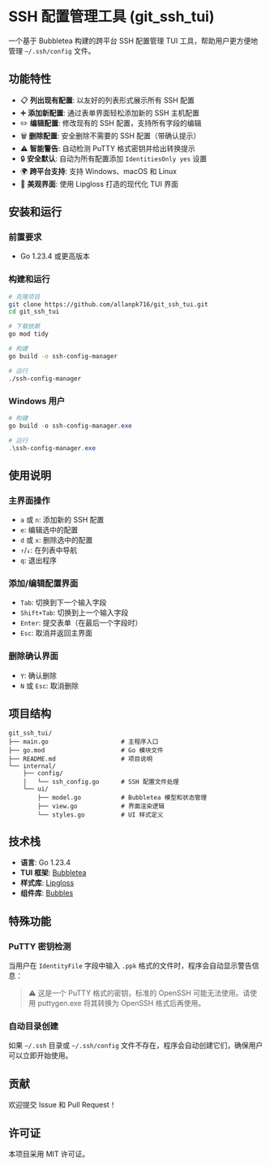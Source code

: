 # SSH 配置管理工具 (git_ssh_tui)

一个基于 Bubbletea 构建的跨平台 SSH 配置管理 TUI 工具，帮助用户更方便地管理 `~/.ssh/config` 文件。

## 功能特性

- 📋 **列出现有配置**: 以友好的列表形式展示所有 SSH 配置
- ➕ **添加新配置**: 通过表单界面轻松添加新的 SSH 主机配置
- ✏️ **编辑配置**: 修改现有的 SSH 配置，支持所有字段的编辑
- 🗑️ **删除配置**: 安全删除不需要的 SSH 配置（带确认提示）
- ⚠️ **智能警告**: 自动检测 PuTTY 格式密钥并给出转换提示
- 🔒 **安全默认**: 自动为所有配置添加 `IdentitiesOnly yes` 设置
- 🌍 **跨平台支持**: 支持 Windows、macOS 和 Linux
- 🎨 **美观界面**: 使用 Lipgloss 打造的现代化 TUI 界面

## 安装和运行

### 前置要求

- Go 1.23.4 或更高版本

### 构建和运行

```bash
# 克隆项目
git clone https://github.com/allanpk716/git_ssh_tui.git
cd git_ssh_tui

# 下载依赖
go mod tidy

# 构建
go build -o ssh-config-manager

# 运行
./ssh-config-manager
```

### Windows 用户

```powershell
# 构建
go build -o ssh-config-manager.exe

# 运行
.\ssh-config-manager.exe
```

## 使用说明

### 主界面操作

- `a` 或 `n`: 添加新的 SSH 配置
- `e`: 编辑选中的配置
- `d` 或 `x`: 删除选中的配置
- `↑`/`↓`: 在列表中导航
- `q`: 退出程序

### 添加/编辑配置界面

- `Tab`: 切换到下一个输入字段
- `Shift+Tab`: 切换到上一个输入字段
- `Enter`: 提交表单（在最后一个字段时）
- `Esc`: 取消并返回主界面

### 删除确认界面

- `Y`: 确认删除
- `N` 或 `Esc`: 取消删除

## 项目结构

```
git_ssh_tui/
├── main.go                    # 主程序入口
├── go.mod                     # Go 模块文件
├── README.md                  # 项目说明
└── internal/
    ├── config/
    │   └── ssh_config.go      # SSH 配置文件处理
    └── ui/
        ├── model.go           # Bubbletea 模型和状态管理
        ├── view.go            # 界面渲染逻辑
        └── styles.go          # UI 样式定义
```

## 技术栈

- **语言**: Go 1.23.4
- **TUI 框架**: [Bubbletea](https://github.com/charmbracelet/bubbletea)
- **样式库**: [Lipgloss](https://github.com/charmbracelet/lipgloss)
- **组件库**: [Bubbles](https://github.com/charmbracelet/bubbles)

## 特殊功能

### PuTTY 密钥检测

当用户在 `IdentityFile` 字段中输入 `.ppk` 格式的文件时，程序会自动显示警告信息：

> ⚠️ 这是一个 PuTTY 格式的密钥，标准的 OpenSSH 可能无法使用。请使用 puttygen.exe 将其转换为 OpenSSH 格式后再使用。

### 自动目录创建

如果 `~/.ssh` 目录或 `~/.ssh/config` 文件不存在，程序会自动创建它们，确保用户可以立即开始使用。

## 贡献

欢迎提交 Issue 和 Pull Request！

## 许可证

本项目采用 MIT 许可证。